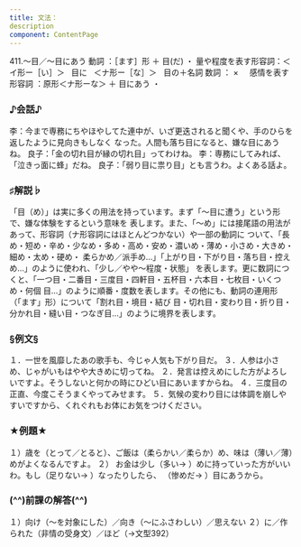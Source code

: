 ```yaml
---
title: 文法：
description
component: ContentPage
---
```



411.～目／～目にあう
動詞 ：［ます］形 ＋ 目(だ) ・
量や程度を表す形容詞：＜イ形ー［い］＞   目に
  ＜ナ形ー［な］＞   目の＋名詞
数詞 ： ×    
感情を表す形容詞 ：原形＜ナ形ーな＞ ＋ 目にあう ・
### ♪会話♪
李：今まで専務にちやほやしてた連中が、いざ更迭されると聞くや、手のひらを返したように見向きもしなく なった。人間も落ち目になると、嫌な目にあうね。
良子：「金の切れ目が縁の切れ目」ってわけね。
李：専務にしてみれば、「泣きっ面に蜂」だね。
良子：「弱り目に祟り目」とも言うわ。よくある話よ。
### ♯解説♭
「目（め）」は実に多くの用法を持っています。まず「～目に遭う」という形で、嫌な体験をするという意味を 表します。また、「～め」には接尾語の用法があって、形容詞（ナ形容詞にはほとんどつかない）や一部の動詞に ついて、「長め・短め・辛め・少なめ・多め・高め・安め・濃いめ・薄め・小さめ・大きめ・細め・太め・硬め・ 柔らかめ／派手め…」「上がり目・下がり目・落ち目・控えめ…」のように使われ、「少し／やや～程度・状態」 を表します。更に数詞につくと、「一つ目・二番目・三度目・四軒目・五杯目・六本目・七枚目・いくつめ・何個 目…」のように順番・度数を表します。その他にも、動詞の連用形（「ます」形）について「割れ目・境目・結び 目・切れ目・変わり目・折り目・分かれ目・縫い目・つなぎ目…」のように境界を表します。
### §例文§
１．一世を風靡したあの歌手も、今じゃ人気も下がり目だ。
３．人参は小さめ、じゃがいもはやや大きめに切ってね。
２．発言は控えめにした方がよろしいですよ。そうしないと何かの時にひどい目にあいますからね。
４．三度目の正直、今度こそうまくやってみせます。
５．気候の変わり目には体調を崩しやすいですから、くれぐれもお体にお気をつけください。
### ★例題★
１）歳を（とって／とると）、ご飯は（柔らかい／柔らか）め、味は（薄い／薄）めがよくなるんですよ。
２） お金は少し（多い→ ）めに持っていった方がいいわ。もし（足りない→ ）なったりしたら、
（惨めだ→ ）目にあうから。  
### (^^)前課の解答(^^)
１）向け（～を対象にした）／向き（～にふさわしい）／思えない
２）に／作られた（非情の受身文）／ほど（→文型392）
